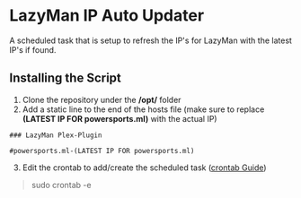 # LazyMan IP Auto Updater
A scheduled task that is setup to refresh the IP's for LazyMan with the latest IP's if found.

## Installing the Script
1. Clone the repository under the  **/opt/** folder
2. Add a static line to the end of the hosts file (make sure to replace **(LATEST IP FOR powersports.ml)** with the actual IP)

```### LazyMan Plex-Plugin```

```#powersports.ml-(LATEST IP FOR powersports.ml)```

3. Edit the crontab to add/create the scheduled task ([crontab Guide](https://crontab.guru/))
> sudo crontab -e
